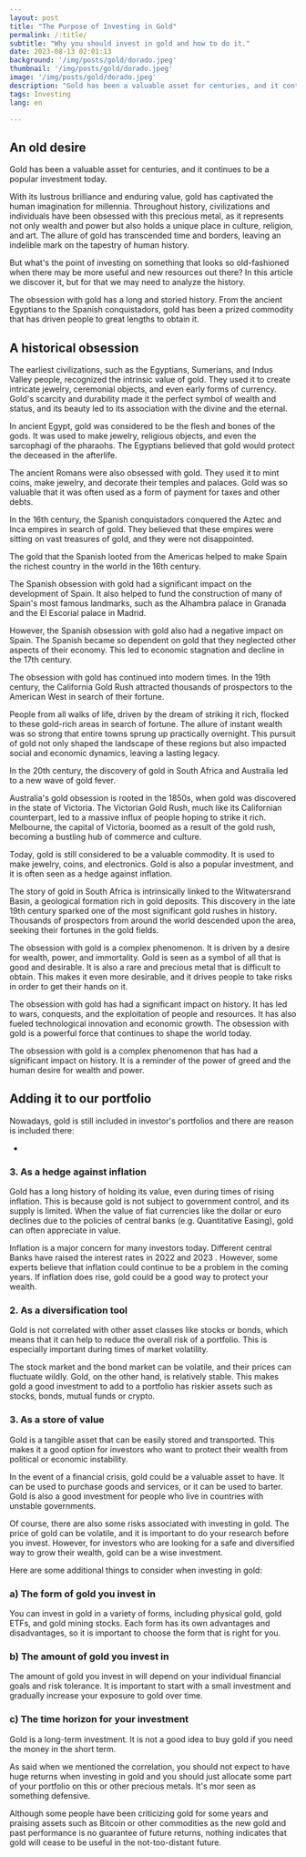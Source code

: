```yaml
---
layout: post 
title: "The Purpose of Investing in Gold"  
permalink: /:title/ 
subtitle: "Why you should invest in gold and how to do it."
date: 2023-08-13 02:01:13 
background: '/img/posts/gold/dorado.jpeg'
thumbnail: '/img/posts/gold/dorado.jpeg'
image: '/img/posts/gold/dorado.jpeg'
description: "Gold has been a valuable asset for centuries, and it continues to be a popular investment today."
tags: Investing
lang: en

---
```


## An old desire

Gold has been a valuable asset for centuries, and it continues to be a popular investment today.

With its lustrous brilliance and enduring value, gold has captivated the human imagination for millennia. Throughout history, civilizations and individuals have been obsessed with this precious metal, as it represents not only wealth and power but also holds a unique place in culture, religion, and art. The allure of gold has transcended time and borders, leaving an indelible mark on the tapestry of human history.

But what's the point of investing on something that looks so old-fashioned when there may be more useful and new resources out there? In this article we discover it, but for that we may need to analyze the history.

The obsession with gold has a long and storied history. From the ancient Egyptians to the Spanish conquistadors, gold has been a prized commodity that has driven people to great lengths to obtain it.

## A historical obsession

The earliest civilizations, such as the Egyptians, Sumerians, and Indus Valley people, recognized the intrinsic value of gold. They used it to create intricate jewelry, ceremonial objects, and even early forms of currency. Gold's scarcity and durability made it the perfect symbol of wealth and status, and its beauty led to its association with the divine and the eternal.

In ancient Egypt, gold was considered to be the flesh and bones of the gods. It was used to make jewelry, religious objects, and even the sarcophagi of the pharaohs. The Egyptians believed that gold would protect the deceased in the afterlife.

The ancient Romans were also obsessed with gold. They used it to mint coins, make jewelry, and decorate their temples and palaces. Gold was so valuable that it was often used as a form of payment for taxes and other debts.

In the 16th century, the Spanish conquistadors conquered the Aztec and Inca empires in search of gold. They believed that these empires were sitting on vast treasures of gold, and they were not disappointed.

The gold that the Spanish looted from the Americas helped to make Spain the richest country in the world in the 16th century.

The Spanish obsession with gold had a significant impact on the development of Spain. It also helped to fund the construction of many of Spain's most famous landmarks, such as the Alhambra palace in Granada and the El Escorial palace in Madrid.

However, the Spanish obsession with gold also had a negative impact on Spain. The Spanish became so dependent on gold that they neglected other aspects of their economy. This led to economic stagnation and decline in the 17th century.

The obsession with gold has continued into modern times. In the 19th century, the California Gold Rush attracted thousands of prospectors to the American West in search of their fortune.


People from all walks of life, driven by the dream of striking it rich, flocked to these gold-rich areas in search of fortune. The allure of instant wealth was so strong that entire towns sprung up practically overnight. This pursuit of gold not only shaped the landscape of these regions but also impacted social and economic dynamics, leaving a lasting legacy.

In the 20th century, the discovery of gold in South Africa and Australia led to a new wave of gold fever.

Australia's gold obsession is rooted in the 1850s, when gold was discovered in the state of Victoria. The Victorian Gold Rush, much like its Californian counterpart, led to a massive influx of people hoping to strike it rich. Melbourne, the capital of Victoria, boomed as a result of the gold rush, becoming a bustling hub of commerce and culture.

Today, gold is still considered to be a valuable commodity. It is used to make jewelry, coins, and electronics. Gold is also a popular investment, and it is often seen as a hedge against inflation.

The story of gold in South Africa is intrinsically linked to the Witwatersrand Basin, a geological formation rich in gold deposits. This discovery in the late 19th century sparked one of the most significant gold rushes in history. Thousands of prospectors from around the world descended upon the area, seeking their fortunes in the gold fields.

The obsession with gold is a complex phenomenon. It is driven by a desire for wealth, power, and immortality. Gold is seen as a symbol of all that is good and desirable. It is also a rare and precious metal that is difficult to obtain. This makes it even more desirable, and it drives people to take risks in order to get their hands on it.

The obsession with gold has had a significant impact on history. It has led to wars, conquests, and the exploitation of people and resources. It has also fueled technological innovation and economic growth. The obsession with gold is a powerful force that continues to shape the world today.

The obsession with gold is a complex phenomenon that has had a significant impact on history. It is a reminder of the power of greed and the human desire for wealth and power.

## Adding it to our portfolio

Nowadays, gold is still included in investor's portfolios and there are reason is included there:

-

### 3. As a hedge against inflation

Gold has a long history of holding its value, even during times of rising inflation. This is because gold is not subject to government control, and its supply is limited. When the value of fiat currencies like the dollar or euro declines due to the policies of central banks (e.g. Quantitative Easing), gold can often appreciate in value.

Inflation is a major concern for many investors today. Different central Banks have raised the interest rates in 2022 and 2023 . However, some experts believe that inflation could continue to be a problem in the coming years. If inflation does rise, gold could be a good way to protect your wealth.

### 2. As a diversification tool

Gold is not correlated with other asset classes like stocks or bonds, which means that it can help to reduce the overall risk of a portfolio. This is especially important during times of market volatility.

The stock market and the bond market can be volatile, and their prices can fluctuate wildly. Gold, on the other hand, is relatively stable. This makes gold a good investment to add to a portfolio has riskier assets such as stocks, bonds, mutual funds or crypto.

### 3. As a store of value

Gold is a tangible asset that can be easily stored and transported. This makes it a good option for investors who want to protect their wealth from political or economic instability.

In the event of a financial crisis, gold could be a valuable asset to have. It can be used to purchase goods and services, or it can be used to barter. Gold is also a good investment for people who live in countries with unstable governments.

Of course, there are also some risks associated with investing in gold. The price of gold can be volatile, and it is important to do your research before you invest. However, for investors who are looking for a safe and diversified way to grow their wealth, gold can be a wise investment.

Here are some additional things to consider when investing in gold:

### a) The form of gold you invest in

You can invest in gold in a variety of forms, including physical gold, gold ETFs, and gold mining stocks. Each form has its own advantages and disadvantages, so it is important to choose the form that is right for you.

### b) The amount of gold you invest in

The amount of gold you invest in will depend on your individual financial goals and risk tolerance. It is important to start with a small investment and gradually increase your exposure to gold over time.

### c) The time horizon for your investment

Gold is a long-term investment. It is not a good idea to buy gold if you need the money in the short term.

As said when we mentioned the correlation, you should not expect to have huge returns when investing in gold and you should just allocate some part of your portfolio on this or other precious metals. It's mor seen as something defensive.

Although some people have been criticizing gold for some years and praising assets such as Bitcoin or other commodities as the new gold and past performance is no guarantee of future returns, nothing indicates that gold will cease to be useful in the not-too-distant future.